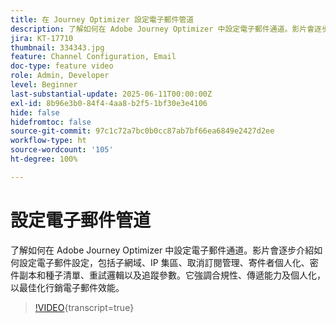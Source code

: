 ```yaml
---
title: 在 Journey Optimizer 設定電子郵件管道
description: 了解如何在 Adobe Journey Optimizer 中設定電子郵件通道。影片會逐步介紹如何設定電子郵件設定，包括子網域、IP 集區、取消訂閱管理、寄件者個人化、密件副本和種子清單、重試邏輯以及追蹤參數。它強調合規性、傳遞能力及個人化，以最佳化行銷電子郵件效能。
jira: KT-17710
thumbnail: 334343.jpg
feature: Channel Configuration, Email
doc-type: feature video
role: Admin, Developer
level: Beginner
last-substantial-update: 2025-06-11T00:00:00Z
exl-id: 8b96e3b0-84f4-4aa8-b2f5-1bf30e3e4106
hide: false
hidefromtoc: false
source-git-commit: 97c1c72a7bc0b0cc87ab7bf66ea6849e2427d2ee
workflow-type: ht
source-wordcount: '105'
ht-degree: 100%

---
```


# 設定電子郵件管道

了解如何在 Adobe Journey Optimizer 中設定電子郵件通道。影片會逐步介紹如何設定電子郵件設定，包括子網域、IP 集區、取消訂閱管理、寄件者個人化、密件副本和種子清單、重試邏輯以及追蹤參數。它強調合規性、傳遞能力及個人化，以最佳化行銷電子郵件效能。

>[!VIDEO](https://video.tv.adobe.com/v/3463865?quality=12&learn=on&captions=chi_hant){transcript=true}
